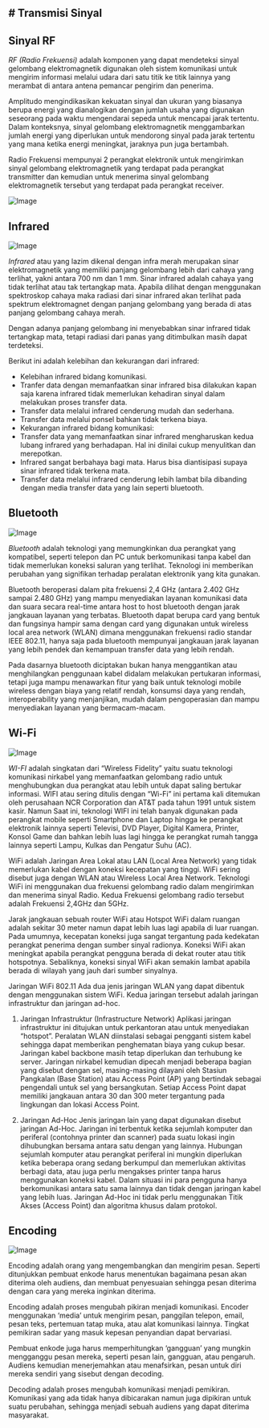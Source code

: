## # Transmisi Sinyal


## Sinyal RF
 *RF (Radio Frekuensi)* adalah komponen yang dapat mendeteksi sinyal gelombang elektromagnetik digunakan oleh sistem komunikasi untuk mengirim informasi melalui udara dari satu titik ke titik lainnya yang merambat di antara antena pemancar pengirim dan penerima.

Amplitudo mengindikasikan kekuatan sinyal dan ukuran yang biasanya berupa energi yang dianalogikan dengan jumlah usaha yang digunakan seseorang pada waktu mengendarai sepeda untuk mencapai jarak tertentu. Dalam konteksnya, sinyal gelombang elektromagnetik menggambarkan jumlah energi yang diperlukan untuk mendorong sinyal pada jarak tertentu yang mana ketika energi meningkat, jaraknya pun juga bertambah.

Radio Frekuensi mempunyai 2 perangkat elektronik untuk mengirimkan sinyal gelombang elektromagnetik yang terdapat pada perangkat transmitter dan kemudian untuk menerima sinyal gelombang elektromagnetik tersebut yang terdapat pada perangkat receiver. 

![Image](RF.jpg)

## Infrared

![Image](infra_PNG)

 *Infrared* atau yang lazim dikenal dengan infra merah merupakan sinar elektromagnetik yang memiliki panjang gelombang lebih dari cahaya yang terlihat, yakni antara 700 nm dan 1 mm. Sinar infrared adalah cahaya yang tidak terlihat atau tak tertangkap mata. Apabila dilihat dengan menggunakan spektroskop cahaya maka radiasi dari sinar infrared akan terlihat pada spektrum elektromagnet dengan panjang gelombang yang berada di atas panjang gelombang cahaya merah.

Dengan adanya panjang gelombang ini menyebabkan sinar infrared tidak tertangkap mata, tetapi radiasi dari panas yang ditimbulkan masih dapat terdeteksi.

Berikut ini adalah kelebihan dan kekurangan dari infrared:
* Kelebihan infrared bidang komunikasi.
* Tranfer data dengan memanfaatkan sinar infrared bisa dilakukan kapan saja karena infrared tidak memerlukan kehadiran sinyal dalam melakukan proses transfer data.
* Transfer data melalui infrared cenderung mudah dan sederhana.
* Transfer data melalui ponsel bahkan tidak terkena biaya.
* Kekurangan infrared bidang komunikasi:
* Transfer data yang memanfaatkan sinar infrared mengharuskan kedua lubang infrared yang berhadapan. Hal ini dinilai cukup menyulitkan dan merepotkan.
* Infrared sangat berbahaya bagi mata. Harus bisa diantisipasi supaya sinar infrared tidak terkena mata.
* Transfer data melalui infrared cenderung lebih lambat bila dibanding dengan media transfer data yang lain seperti bluetooth.

## Bluetooth

![Image](BL.png)

*Bluetooth* adalah teknologi yang memungkinkan dua perangkat yang kompatibel, seperti telepon dan PC untuk berkomunikasi tanpa kabel dan tidak memerlukan koneksi saluran yang terlihat. Teknologi ini memberikan perubahan yang signifikan terhadap peralatan elektronik yang kita gunakan.

Bluetooth beroperasi dalam pita frekuensi 2,4 GHz (antara 2.402 GHz sampai 2.480 GHz) yang mampu menyediakan layanan komunikasi data dan suara secara real-time antara host to host bluetooth dengan jarak jangkauan layanan yang terbatas. Bluetooth dapat berupa card yang bentuk dan fungsinya hampir sama dengan card yang digunakan untuk wireless local area network (WLAN) dimana menggunakan frekuensi radio standar IEEE 802.11, hanya saja pada bluetooth mempunyai jangkauan jarak layanan yang lebih pendek dan kemampuan transfer data yang lebih rendah.

Pada dasarnya bluetooth diciptakan bukan hanya menggantikan atau menghilangkan penggunaan kabel didalam melakukan pertukaran informasi, tetapi juga mampu menawarkan fitur yang baik untuk teknologi mobile wireless dengan biaya yang relatif rendah, konsumsi daya yang rendah, interoperability yang menjanjikan, mudah dalam pengoperasian dan mampu menyediakan layanan yang bermacam-macam.

## Wi-Fi

![Image](wifi.png)

*WI-FI* adalah singkatan dari “Wireless Fidelity” yaitu suatu teknologi komunikasi nirkabel yang memanfaatkan gelombang radio untuk menghubungkan dua perangkat atau lebih untuk dapat saling bertukar informasi. WIFI atau sering ditulis dengan “Wi-Fi” ini pertama kali ditemukan oleh perusahaan NCR Corporation dan AT&T pada tahun 1991 untuk sistem kasir. Namun Saat ini, teknologi WIFI ini telah banyak digunakan pada perangkat mobile seperti Smartphone dan Laptop hingga ke perangkat elektronik lainnya seperti Televisi, DVD Player, Digital Kamera, Printer, Konsol Game dan bahkan lebih luas lagi hingga ke perangkat rumah tangga lainnya seperti Lampu, Kulkas dan Pengatur Suhu (AC).

WiFi adalah Jaringan Area Lokal atau LAN (Local Area Network) yang tidak memerlukan kabel dengan koneksi kecepatan yang tinggi. WiFi sering disebut juga dengan WLAN atau Wireless Local Area Network. Teknologi WiFi ini menggunakan dua frekuensi gelombang radio dalam mengirimkan dan menerima sinyal Radio. Kedua Frekuensi gelombang radio tersebut adalah Frekuensi 2,4GHz dan 5GHz.

Jarak jangkauan sebuah router WiFi atau Hotspot WiFi dalam ruangan adalah sekitar 30 meter namun dapat lebih luas lagi apabila di luar ruangan. Pada umumnya, kecepatan koneksi juga sangat tergantung pada kedekatan perangkat penerima dengan sumber sinyal radionya. Koneksi WiFi akan meningkat apabila perangkat pengguna berada di dekat router atau titik hotspotnya. Sebaliknya, koneksi sinyal WiFi akan semakin lambat apabila berada di wilayah yang jauh dari sumber sinyalnya.

Jaringan WiFi 802.11
Ada dua jenis jaringan WLAN yang dapat dibentuk dengan menggunakan sistem WiFi. Kedua jaringan tersebut adalah jaringan infrastruktur dan jaringan ad-hoc.

1. Jaringan Infrastruktur (Infrastructure Network)
Aplikasi jaringan infrastruktur ini ditujukan untuk perkantoran atau untuk menyediakan “hotspot”. Peralatan WLAN diinstalasi sebagai pengganti sistem kabel sehingga dapat memberikan penghematan biaya yang cukup besar. Jaringan kabel backbone masih tetap diperlukan dan terhubung ke server. Jaringan nirkabel kemudian dipecah menjadi beberapa bagian yang disebut dengan sel, masing-masing dilayani oleh Stasiun Pangkalan (Base Station) atau Access Point (AP) yang bertindak sebagai pengendali untuk sel yang bersangkutan. Setiap Access Point dapat memiliki jangkauan antara 30 dan 300 meter tergantung pada lingkungan dan lokasi Access Point.

2. Jaringan Ad-Hoc
Jenis jaringan lain yang dapat digunakan disebut jaringan Ad-Hoc. Jaringan ini terbentuk ketika sejumlah komputer dan periferal (contohnya printer dan scanner) pada suatu lokasi ingin dihubungkan bersama antara satu dengan yang lainnya. Hubungan sejumlah komputer atau perangkat periferal ini mungkin diperlukan ketika beberapa orang sedang berkumpul dan memerlukan aktivitas berbagi data,  atau juga perlu mengakses printer tanpa harus menggunakan koneksi kabel. Dalam situasi ini para pengguna hanya berkomunikasi antara satu sama lainnya dan tidak dengan jaringan kabel yang lebih luas. Jaringan Ad-Hoc ini tidak perlu menggunakan Titik Akses (Access Point) dan algoritma khusus dalam protokol.

## Encoding

![Image](coding.jpg)

Encoding adalah orang yang mengembangkan dan mengirim pesan. Seperti ditunjukkan pembuat enkode harus menentukan bagaimana pesan akan diterima oleh audiens, dan membuat penyesuaian sehingga pesan diterima dengan cara yang mereka inginkan diterima.

Encoding adalah proses mengubah pikiran menjadi komunikasi. Encoder menggunakan ‘media’ untuk mengirim pesan, panggilan telepon, email, pesan teks, pertemuan tatap muka, atau alat komunikasi lainnya. Tingkat pemikiran sadar yang masuk kepesan penyandian dapat bervariasi.

Pembuat enkode juga harus memperhitungkan ‘gangguan’ yang mungkin mengganggu pesan mereka, seperti pesan lain, gangguan, atau pengaruh. Audiens kemudian menerjemahkan atau menafsirkan, pesan untuk diri mereka sendiri yang sisebut dengan decoding.

Decoding adalah proses mengubah komunikasi menjadi pemikiran. Komunikasi yang ada tidak hanya dibicarakan namun juga dipikiran untuk suatu perubahan, sehingga menjadi sebuah audiens yang dapat diterima masyarakat.
